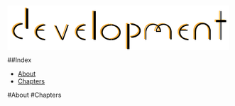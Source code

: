 <img src="assets/development_banner.png" align="center" />

##Index
* [About](#About)
* [Chapters](#Chapters)


#About
#Chapters